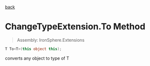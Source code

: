 ﻿

[back](/IronSphere.Extensions/types/ChangeTypeExtension)

# ChangeTypeExtension.To Method

> Assembly: IronSphere.Extensions

```csharp
T To<T>(this object this);
```

converts any object to type of T

 